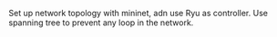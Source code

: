 Set up network topology with mininet, adn use Ryu as controller.
Use spanning tree to prevent any loop in the network.
